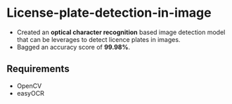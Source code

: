 # License-plate-detection-in-image
- Created an **optical character recognition** based image detection model that can be leverages to detect licence plates in images.
- Bagged an accuracy score of **99.98%**.

## Requirements
- OpenCV
- easyOCR
